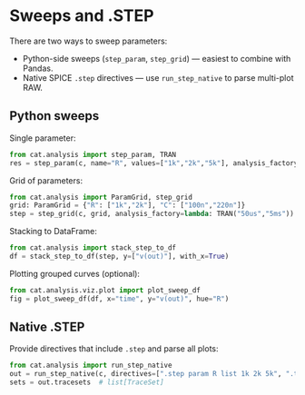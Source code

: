 # Sweeps and .STEP

There are two ways to sweep parameters:

- Python-side sweeps (`step_param`, `step_grid`) — easiest to combine with Pandas.
- Native SPICE `.step` directives — use `run_step_native` to parse multi-plot RAW.

## Python sweeps

Single parameter:
```python
from cat.analysis import step_param, TRAN
res = step_param(c, name="R", values=["1k","2k","5k"], analysis_factory=lambda: TRAN("50us","5ms"))
```

Grid of parameters:
```python
from cat.analysis import ParamGrid, step_grid
grid: ParamGrid = {"R": ["1k","2k"], "C": ["100n","220n"]}
step = step_grid(c, grid, analysis_factory=lambda: TRAN("50us","5ms"))
```

Stacking to DataFrame:
```python
from cat.analysis import stack_step_to_df
df = stack_step_to_df(step, y=["v(out)"], with_x=True)
```

Plotting grouped curves (optional):
```python
from cat.analysis.viz.plot import plot_sweep_df
fig = plot_sweep_df(df, x="time", y="v(out)", hue="R")
```

## Native .STEP

Provide directives that include `.step` and parse all plots:
```python
from cat.analysis import run_step_native
out = run_step_native(c, directives=[".step param R list 1k 2k 5k", ".tran 50us 5ms"])
sets = out.tracesets  # list[TraceSet]
```

